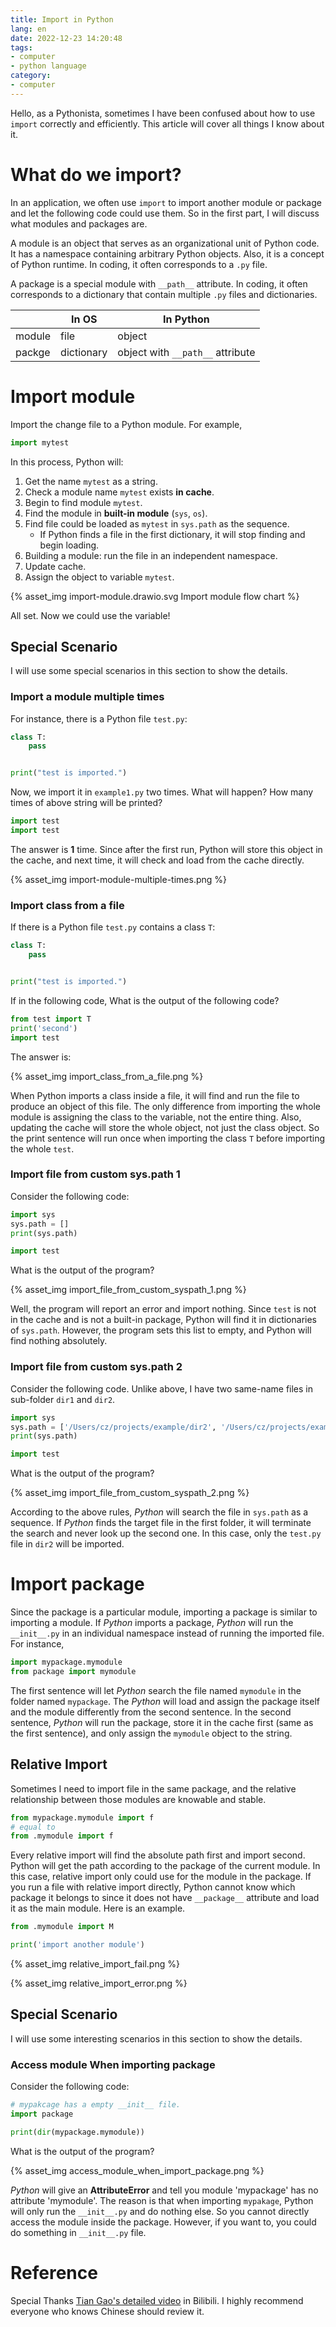 ```yaml
---
title: Import in Python
lang: en
date: 2022-12-23 14:20:48
tags:
- computer
- python language
category:
- computer
---
```


Hello, as a Pythonista, sometimes I have been confused about how to use `import` correctly and efficiently. This article will cover all things I know about it.

<!-- more -->

# What do we import?

In an application, we often use `import` to import another module or package and let the following code could use them. So in the first part, I will discuss what modules and packages are.

A module is an object that serves as an organizational unit of Python code. It has a namespace containing arbitrary Python objects. Also, it is a concept of Python runtime. In coding, it often corresponds to a `.py` file.

A package is a special module with `__path__` attribute. In coding, it often corresponds to a dictionary that contain multiple `.py` files and dictionaries.

| | In OS | In Python |
| --- | --- | --- |
| module | file | object |
| packge | dictionary | object with `__path__` attribute |

# Import module

Import the change file to a Python module. For example,

```python
import mytest
```

In this process, Python will:

1. Get the name `mytest` as a string.
2. Check a module name `mytest` exists **in cache**.
3. Begin to find module `mytest`.
4. Find the module in **built-in module** (`sys`, `os`).
5. Find file could be loaded as `mytest` in `sys.path` as the sequence.
   - If Python finds a file in the first dictionary, it will stop finding and begin loading.
6. Building a module: run the file in an independent namespace.
7. Update cache.
8. Assign the object to variable `mytest`.

{% asset_img import-module.drawio.svg Import module flow chart %}

All set. Now we could use the variable!

## Special Scenario

I will use some special scenarios in this section to show the details.

### Import a module multiple times

For instance, there is a Python file `test.py`:

```python
class T:
    pass


print("test is imported.")
```

Now, we import it in `example1.py` two times. What will happen? How many times of above string will be printed?

```python
import test
import test
```

The answer is **1** time. Since after the first run, Python will store this object in the cache, and next time, it will check and load from the cache directly.

{% asset_img import-module-multiple-times.png %}

### Import class from a file

If there is a Python file `test.py` contains a class `T`:

```python
class T:
    pass


print("test is imported.")
```

If in the following code, What is the output of the following code?

```python
from test import T
print('second')
import test
```

The answer is:

{% asset_img import_class_from_a_file.png %}

When Python imports a class inside a file, it will find and run the file to produce an object of this file. The only difference from importing the whole module is assigning the class to the variable, not the entire thing. Also, updating the cache will store the whole object, not just the class object. So the print sentence will run once when importing the class `T` before importing the whole `test`.

### Import file from custom sys.path 1

Consider the following code:

```python
import sys
sys.path = []
print(sys.path)

import test
```

What is the output of the program?

{% asset_img import_file_from_custom_syspath_1.png %}

Well, the program will report an error and import nothing. Since `test` is not in the cache and is not a built-in package, Python will find it in dictionaries of `sys.path`. However, the program sets this list to empty, and Python will find nothing absolutely.

### Import file from custom sys.path 2

Consider the following code. Unlike above, I have two same-name files in sub-folder `dir1` and `dir2`.

```python
import sys
sys.path = ['/Users/cz/projects/example/dir2', '/Users/cz/projects/example/dir1']
print(sys.path)

import test
```

What is the output of the program?

{% asset_img import_file_from_custom_syspath_2.png %}

According to the above rules, *Python* will search the file in `sys.path` as a sequence. If *Python* finds the target file in the first folder, it will terminate the search and never look up the second one. In this case, only the `test.py` file in `dir2` will be imported.

# Import package

Since the package is a particular module, importing a package is similar to importing a module. If *Python* imports a package, *Python* will run the `__init__.py` in an individual namespace instead of running the imported file. For instance,

```python
import mypackage.mymodule
from package import mymodule
```

The first sentence will let *Python* search the file named `mymodule` in the folder named `mypackage`. The *Python* will load and assign the package itself and the module differently from the second sentence. In the second sentence, *Python* will run the package, store it in the cache first (same as the first sentence), and only assign the `mymodule` object to the string.

## Relative Import

Sometimes I need to import file in the same package, and the relative relationship between those modules are knowable and stable.

```python
from mypackage.mymodule import f
# equal to
from .mymodule import f
```

Every relative import will find the absolute path first and import second. Python will get the path according to the package of the current module. In this case, relative import only could use for the module in the package. If you run a file with relative import directly, Python cannot know which package it belongs to since it does not have `__package__` attribute and load it as the main module. Here is an example.

```python
from .mymodule import M

print('import another module')
```

{% asset_img relative_import_fail.png %}

{% asset_img relative_import_error.png %}

## Special Scenario

I will use some interesting scenarios in this section to show the details.

### Access module When importing package

Consider the following code:

```python
# mypakcage has a empty __init__ file.
import package

print(dir(mypackage.mymodule))
```

What is the output of the program?

{% asset_img access_module_when_import_package.png %}

*Python* will give an **AttributeError** and tell you module 'mypackage' has no attribute 'mymodule'. The reason is that when importing `mypakage`, Python will only run the `__init__.py` and do nothing else. So you cannot directly access the module inside the package. However, if you want to, you could do something in `__init__.py` file.

# Reference

Special Thanks [Tian Gao's detailed video](https://www.bilibili.com/video/BV1K24y1k7XA) in Bilibili. I highly recommend everyone who knows Chinese should review it.
